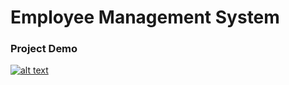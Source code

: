 # Employee Management System

### Project Demo

[![alt text](https://img.youtube.com/vi/Rzhm6I9Eq3Q/0.jpg)](https://www.youtube.com/watch?v=Rzhm6I9Eq3Q)
